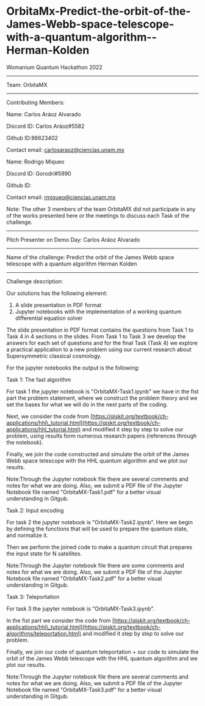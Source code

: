 # OrbitaMx-Predict-the-orbit-of-the-James-Webb-space-telescope-with-a-quantum-algorithm--Herman-Kolden

Womanium Quantum Hackathon 2022

--------------------------------------------------------------------------------------------------

Team: OrbitaMX

--------------------------------------------------------------------------------------------------
Contributing Members: 

Name: Carlos Aráoz Alvarado

Discord ID: Carlos Aráoz#5582

Github ID:86623402

Contact email: carlosaraoz@ciencias.unam.mx



Name: Rodrigo Miqueo

Discord ID: Gorodri#5990

Github ID:

Contact email: rmiqueo@ciencias.unam.mx

Note: The other 3 members of the team OrbitaMX did not participate in any of the works presented here or the meetings to discuss each Task of the challenge. 

------------------------------------------------------------------------------------------------------------------------------------------------
Pitch Presenter on Demo Day: Carlos Aráoz Alvarado

------------------------------------------------------------------------------------------------------------------------------------------------

Name of the challenge: Predict the orbit of the James Webb space telescope with a quantum algorithm Herman Kolden


------------------------------------------------------------------------------------------------------------------------------------------------
Challenge description:


Our solutions has the following element:

1) A slide presentation in PDF format
2) Jupyter notebooks with the implementation of a working quantum differential equation solver

The slide presentation in PDF format contains the questions from Task 1 to Task 4 in 4 sections in the slides. From Task 1 to Task 3 we develop the answers for each set of questions and for the final Task (Task 4) we explore a practical application to a new problem using our current research about Supersymmetric classical cosmology. 



For the jupyter notebooks the output is the following:


Task 1: The fast algorithm


For task 1 the jupyter notebook is  "OrbitaMX-Task1.ipynb" we have in the fist part the problem statement, where we construct the problem theory and we set the bases for what we will do in the next parts of the coding.

Next, we consider the code from [https://qiskit.org/textbook/ch-applications/hhl\_tutorial.html](https://qiskit.org/textbook/ch-applications/hhl_tutorial.html) and modified it step by step to solve our problem, using results form numerous research papers (references through the notebook).

Finally, we join the code constructed and simulate the orbit of the James Webb space telescope with the HHL quantum algorithm and we plot our results.

Note:Through the Jupyter notebook file there are several comments and notes for what we are doing. Also, we submit a PDF file of the Jupyter Notebook file named "OrbitaMX-Task1.pdf" for a better visual understanding in Gitgub.



Task 2: Input encoding


For task 2 the jupyter notebook is "OrbitaMX-Task2.ipynb".
Here we begin by defining the functions that will be used to prepare the quantum state, and normalize it.

Then we perform the joined code to make a quantum circuit that prepares the input state for N satellites.

Note:Through the Jupyter notebook file there are some comments and notes for what we are doing. Also, we submit a PDF file of the Jupyter Notebook file named "OrbitaMX-Task2.pdf" for a better visual understanding in Gitgub.




Task 3: Teleportation


For task 3 the jupyter notebook is "OrbitaMX-Task3.ipynb".

In the fist part we consider the code from [https://qiskit.org/textbook/ch-applications/hhl\_tutorial.html](https://qiskit.org/textbook/ch-algorithms/teleportation.html) and modified it step by step to solve our problem.

Finally, we join our code of quantum teleportation +  our code to simulate the orbit of the James Webb telescope with the HHL quantum algorithm and we plot our results.

Note:Through the Jupyter notebook file there are several comments and notes for what we are doing. Also, we submit a PDF file of the Jupyter Notebook file named "OrbitaMX-Task3.pdf" for a better visual understanding in Gitgub.
